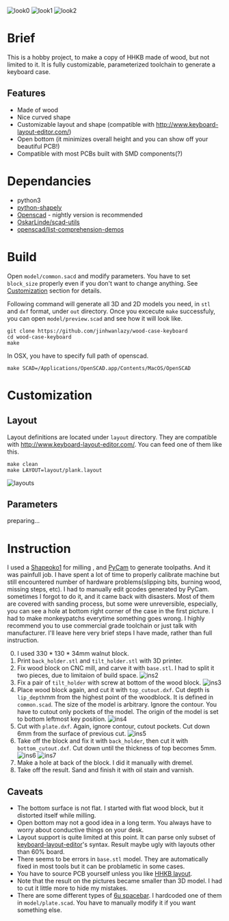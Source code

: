 ![look0][look0]
![look1][look1]
![look2][look2]

# Brief
This is a hobby project, to make a copy of HHKB made of wood,
but not limited to it. It is fully customizable, parameterized
toolchain to generate a keyboard case.

## Features
- Made of wood
- Nice curved shape
- Customizable layout and shape (compatible with <http://www.keyboard-layout-editor.com/>)
- Open bottom (it minimizes overall height and you can show off your beautiful PCB!)
- Compatible with most PCBs built with SMD components(?)

# Dependancies
- python3
- [python-shapely](https://pypi.python.org/pypi/Shapely)
- [Openscad](http://www.openscad.org/) - nightly version is recommended
- [OskarLinde/scad-utils](https://github.com/OskarLinde/scad-utils)
- [openscad/list-comprehension-demos](https://github.com/openscad/list-comprehension-demos)

# Build
Open `model/common.sacd` and modify parameters. You have to set `block_size`
properly even if you don't want to change anything. See
[Customization](#customization) section for details.

Following command will generate all 3D and 2D models you need, in
`stl` and `dxf` format, under `out` directory. Once you excecute `make` 
successfuly, you can open `model/preview.scad` and see how it will look
like.

    git clone https://github.com/jinhwanlazy/wood-case-keyboard
    cd wood-case-keyboard
    make

In OSX, you have to specify full path of openscad.

    make SCAD=/Applications/OpenSCAD.app/Contents/MacOS/OpenSCAD

# Customization
## Layout
Layout definitions are located under `layout` directory. They are 
compatible with <http://www.keyboard-layout-editor.com/>. 
You can feed one of them like this.

    make clean
    make LAYOUT=layout/plank.layout

![layouts][layouts]

## Parameters
preparing...

# Instruction
I used a [Shapeoko1](https://www.shapeoko.com/shapeoko1.html) for milling
, and [PyCam](http://pycam.sourceforge.net/) to generate 
toolpaths. And it was painfull job.
I have spent a lot of time to properly calibrate machine but
still encountered number of hardware problems(slipping bits, burning wood, missing steps, etc). 
I had to manually edit gcodes generated by PyCam. sometimes I forgot to do it,
and it came back with disasters. Most of them are covered with sanding process,
but some were unreversible, especially, you can see a hole at bottom right corner of the
case in the first picture.
I had to make monkeypatchs everytime something goes wrong. 
I highly recommend you to use commercial grade toolchain or just talk with manufacturer. 
I'll leave here very brief steps I have made, rather than full instruction. 

0. I used 330 * 130 * 34mm walnut block.
1. Print `back_holder.stl` and `tilt_holder.stl` with 3D printer.
2. Fix wood block on CNC mill, and carve it with `base.stl`. I had to split it
two pieces, due to limitaion of build space. 
![ins2][ins2]
3. Fix a pair of `tilt_holder` with screw at bottom of the wood block.
![ins3][ins3]
4. Place wood block again, and cut it with `top_cutout.dxf`.
Cut depth is `lip_depth`mm from the highest point of the woodblock. It is
defined in `common.scad`.
The size of the model is arbitrary. Ignore the contour.
You have to cutout only pockets of the model.
The origin of the model is set to bottom leftmost key position.
![ins4][ins4]
5. Cut with `plate.dxf`. Again, ignore contour, cutout pockets. Cut down 6mm
   from the surface of previous cut.
![ins5][ins5]
6. Take off the block and fix it with `back_holder`, then cut it with
   `bottom_cutout.dxf`. Cut down until the thickness of top becomes 5mm.
![ins6][ins6]
![ins7][ins7]
7. Make a hole at back of the block. I did it manually with dremel.
8. Take off the result. Sand and finish it with oil stain and varnish.

[look0]: https://github.com/jinhwanlazy/wood-case-keyboard/raw/master/pics/IMG_2556.JPG "look0"
[look1]: https://github.com/jinhwanlazy/wood-case-keyboard/raw/master/pics/IMG_2566.JPG "look1"
[look2]: https://github.com/jinhwanlazy/wood-case-keyboard/raw/master/pics/IMG_2569.JPG "look2"
[ins2]: https://github.com/jinhwanlazy/wood-case-keyboard/raw/master/pics/IMG_2502.JPG "ins2"
[ins3]: https://github.com/jinhwanlazy/wood-case-keyboard/raw/master/pics/IMG_2507.JPG "ins3"
[ins4]: https://github.com/jinhwanlazy/wood-case-keyboard/raw/master/pics/IMG_2511.JPG "ins4"
[ins5]: https://github.com/jinhwanlazy/wood-case-keyboard/raw/master/pics/IMG_2514.JPG "ins5"
[ins6]: https://github.com/jinhwanlazy/wood-case-keyboard/raw/master/pics/IMG_2518.JPG "ins6"
[ins7]: https://github.com/jinhwanlazy/wood-case-keyboard/raw/master/pics/IMG_2519.JPG "ins7"
[layouts]: https://github.com/jinhwanlazy/wood-case-keyboard/raw/master/pics/layouts.png "layouts"

## Caveats
- The bottom surface is not flat. I started with flat wood block, but
  it distorted itself while milling.
- Open bottom may not a good idea in a long term. You always have to worry
  about conductive things on your desk.
- Layout support is quite limited at this point. It can parse only subset of
  [keyboard-layout-editor](http://www.keyboard-layout-editor.com/)'s syntax.
  Result maybe ugly with layouts other than 60% board.
- There seems to be errors in `base.stl` model. They are automatically fixed in most
  tools but it can be problametic in some cases. 
- You have to source PCB yourself unless you like [HHKB layout](https://github.com/jinhwanlazy/hhkb-pcb). 
- Note that the result on the pictures became smaller than 3D model.
  I had to cut it little more to hide my mistakes.
- There are some different types of [6u spacebar](https://deskthority.net/wiki/Space_bar_dimensions#6_units_.28114mm_wide.2C_3_keymounts.2C_57mm_and_38mm_apart.29).
  I hardcoded one of them in `model/plate.scad`. You have to manually modify it
  if you want something else.

